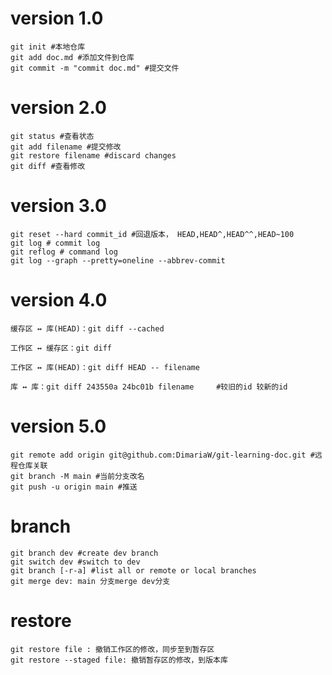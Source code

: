 # version 1.0

```
git init #本地仓库
git add doc.md #添加文件到仓库
git commit -m "commit doc.md" #提交文件
```

# version 2.0

```
git status #查看状态
git add filename #提交修改
git restore filename #discard changes
git diff #查看修改
```

# version 3.0

```
git reset --hard commit_id #回退版本， HEAD,HEAD^,HEAD^^,HEAD~100
git log # commit log
git reflog # command log
git log --graph --pretty=oneline --abbrev-commit
```
# version 4.0
```
缓存区 ↔ 库(HEAD)：git diff --cached

工作区 ↔ 缓存区：git diff

工作区 ↔ 库(HEAD)：git diff HEAD -- filename

库 ↔ 库：git diff 243550a 24bc01b filename     #较旧的id 较新的id
```
# version 5.0
```
git remote add origin git@github.com:DimariaW/git-learning-doc.git #远程仓库关联
git branch -M main #当前分支改名
git push -u origin main #推送
```

# branch

```
git branch dev #create dev branch
git switch dev #switch to dev
git branch [-r-a] #list all or remote or local branches
git merge dev: main 分支merge dev分支
```
# restore
```
git restore file : 撤销工作区的修改，同步至到暂存区
git restore --staged file: 撤销暂存区的修改，到版本库
```